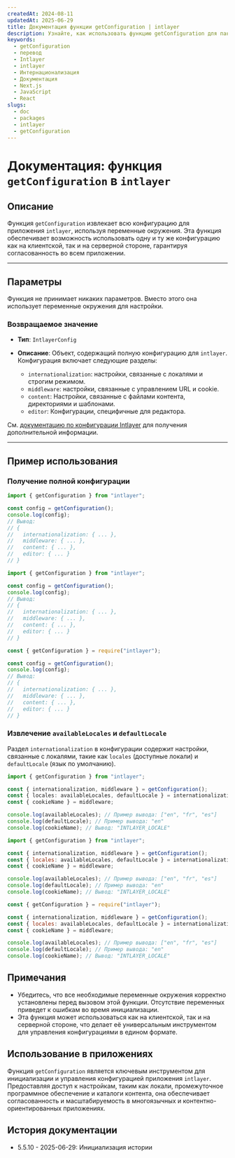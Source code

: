 ```yaml
---
createdAt: 2024-08-11
updatedAt: 2025-06-29
title: Документация функции getConfiguration | intlayer
description: Узнайте, как использовать функцию getConfiguration для пакета intlayer
keywords:
  - getConfiguration
  - перевод
  - Intlayer
  - intlayer
  - Интернационализация
  - Документация
  - Next.js
  - JavaScript
  - React
slugs:
  - doc
  - packages
  - intlayer
  - getConfiguration
---
```


# Документация: функция `getConfiguration` в `intlayer`

## Описание

Функция `getConfiguration` извлекает всю конфигурацию для приложения `intlayer`, используя переменные окружения. Эта функция обеспечивает возможность использовать одну и ту же конфигурацию как на клиентской, так и на серверной стороне, гарантируя согласованность во всем приложении.

---

## Параметры

Функция не принимает никаких параметров. Вместо этого она использует переменные окружения для настройки.

### Возвращаемое значение

- **Тип**: `IntlayerConfig`
- **Описание**: Объект, содержащий полную конфигурацию для `intlayer`. Конфигурация включает следующие разделы:

  - `internationalization`: настройки, связанные с локалями и строгим режимом.
  - `middleware`: настройки, связанные с управлением URL и cookie.
  - `content`: Настройки, связанные с файлами контента, директориями и шаблонами.
  - `editor`: Конфигурации, специфичные для редактора.

См. [документацию по конфигурации Intlayer](https://github.com/aymericzip/intlayer/blob/main/docs/docs/ru/configuration.md) для получения дополнительной информации.

---

## Пример использования

### Получение полной конфигурации

```typescript codeFormat="typescript"
import { getConfiguration } from "intlayer";

const config = getConfiguration();
console.log(config);
// Вывод:
// {
//   internationalization: { ... },
//   middleware: { ... },
//   content: { ... },
//   editor: { ... }
// }
```

```javascript codeFormat="esm"
import { getConfiguration } from "intlayer";

const config = getConfiguration();
console.log(config);
// Вывод:
// {
//   internationalization: { ... },
//   middleware: { ... },
//   content: { ... },
//   editor: { ... }
// }
```

```javascript codeFormat="commonjs"
const { getConfiguration } = require("intlayer");

const config = getConfiguration();
console.log(config);
// Вывод:
// {
//   internationalization: { ... },
//   middleware: { ... },
//   content: { ... },
//   editor: { ... }
// }
```

### Извлечение `availableLocales` и `defaultLocale`

Раздел `internationalization` в конфигурации содержит настройки, связанные с локалями, такие как `locales` (доступные локали) и `defaultLocale` (язык по умолчанию).

```typescript codeFormat="typescript"
import { getConfiguration } from "intlayer";

const { internationalization, middleware } = getConfiguration();
const { locales: availableLocales, defaultLocale } = internationalization;
const { cookieName } = middleware;

console.log(availableLocales); // Пример вывода: ["en", "fr", "es"]
console.log(defaultLocale); // Пример вывода: "en"
console.log(cookieName); // Вывод: "INTLAYER_LOCALE"
```

```javascript codeFormat="esm"
import { getConfiguration } from "intlayer";

const { internationalization, middleware } = getConfiguration();
const { locales: availableLocales, defaultLocale } = internationalization;
const { cookieName } = middleware;

console.log(availableLocales); // Пример вывода: ["en", "fr", "es"]
console.log(defaultLocale); // Пример вывода: "en"
console.log(cookieName); // Вывод: "INTLAYER_LOCALE"
```

```javascript codeFormat="commonjs"
const { getConfiguration } = require("intlayer");

const { internationalization, middleware } = getConfiguration();
const { locales: availableLocales, defaultLocale } = internationalization;
const { cookieName } = middleware;

console.log(availableLocales); // Пример вывода: ["en", "fr", "es"]
console.log(defaultLocale); // Пример вывода: "en"
console.log(cookieName); // Вывод: "INTLAYER_LOCALE"
```

## Примечания

- Убедитесь, что все необходимые переменные окружения корректно установлены перед вызовом этой функции. Отсутствие переменных приведет к ошибкам во время инициализации.
- Эта функция может использоваться как на клиентской, так и на серверной стороне, что делает её универсальным инструментом для управления конфигурациями в едином формате.

## Использование в приложениях

Функция `getConfiguration` является ключевым инструментом для инициализации и управления конфигурацией приложения `intlayer`. Предоставляя доступ к настройкам, таким как локали, промежуточное программное обеспечение и каталоги контента, она обеспечивает согласованность и масштабируемость в многоязычных и контентно-ориентированных приложениях.

## История документации

- 5.5.10 - 2025-06-29: Инициализация истории
